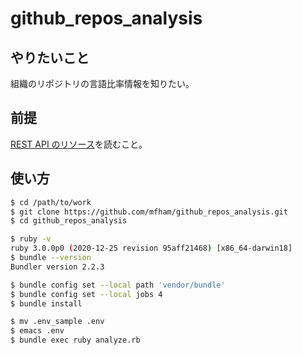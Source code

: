 # github_repos_analysis

## やりたいこと

組織のリポジトリの言語比率情報を知りたい。

## 前提

[REST API のリソース](https://docs.github.com/ja/free-pro-team@latest/rest/overview/resources-in-the-rest-api)を読むこと。

## 使い方

```bash
$ cd /path/to/work
$ git clone https://github.com/mfham/github_repos_analysis.git
$ cd github_repos_analysis

$ ruby -v
ruby 3.0.0p0 (2020-12-25 revision 95aff21468) [x86_64-darwin18]
$ bundle --version
Bundler version 2.2.3

$ bundle config set --local path 'vendor/bundle' 
$ bundle config set --local jobs 4
$ bundle install

$ mv .env_sample .env
$ emacs .env
$ bundle exec ruby analyze.rb
```
